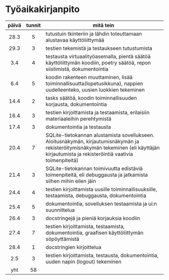 # Työaikakirjanpito
| päivä | tunnit | mitä tein |
| :---: | :---: | --------- |
| 28.3 | 5 | tutustuin tkinteriin ja lähdin toteuttamaan alustavaa käyttöliittymää |
| 29.3 | 3 | testien tekemistä ja testaukseen tutustumista |
| 3.4 | 4 | testausta virtuaalityöasemalla, pientä säätöä käyttöliittymän koodiin, poetry säätöä, repon siistimistä, dokumentointia |
| 6.4 | 5 | koodin rakenteen muuttaminen, lisää toiminnallisuutta(lopetusikkuna), nappien uudelleenteko, uusien luokkien tekeminen |
| 14.4 | 2 | tasks säätöä, koodin toiminnallisuuden korjausta, dokumentointia |
| 16.4 | 3 | testien kirjoittamista ja testaamista, erilaisiin materiaaleihin perehtymistä |
| 17.4 | 3 | dokumentointia ja testausta |
| 20.4 | 7 | SQLite-tietokannan alustamista sovellukseen. Aloitusnäkymän, kirjautumisnäkymän ja rekisteröitymisnäkymän tekeminen (eli käyttäjän kirjautumista ja rekisteröintiä vaativia toimenpiteitä) |
| 21.4 | 3 | SQLite-tietokannan toimivuutta edistäviä toimenpiteitä, eli debuggausta ja jatkamista siihen mihin eilen jäin |
| 24.4 | 4 | testien kirjoittamista uusille toiminnallisuuksille, testaamista, debuggausta, dokumentointia |
| 25.4 | 5 | dokumentointia, sovelluksen testaamista ja ui:n suunnittelua |
| 26.4 | 3 | docstringejä ja pieniä korjauksia koodiin |
| 27.4 | 7 | testien kirjoittamista, testaamista, dokumentointia, graafisen käyttöliittymän söpöyttämistä |
| 28.4 | 1 | docstringien kirjoittelua |
| 2.5 | 3 | testien kirjoittamista, testausta, dokumentointia, uuden napin (logout) tekeminen |
| yht | 58 |
